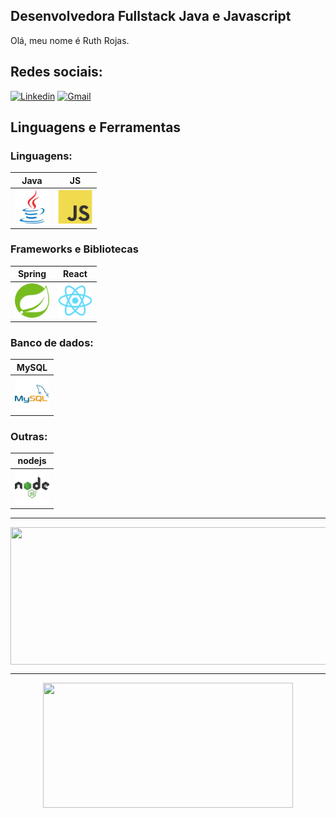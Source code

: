 ## Desenvolvedora Fullstack Java e Javascript

Olá, meu nome é Ruth Rojas.

## Redes sociais:

[![Linkedin](https://img.shields.io/badge/LinkedIn-0077B5?style=for-the-badge&logo=linkedin&logoColor=white)](www.linkedin.com/in/ruth-rojas) [![Gmail](https://img.shields.io/badge/Gmail-D14836?style=for-the-badge&logo=gmail&logoColor=white)](mailto:ruthrojasdasilva12@gmail.com)

## Linguagens e Ferramentas
<div>

### Linguagens:
| Java | JS | 
|:----------:|:----------:|
|  <img src="https://github.com/devicons/devicon/blob/master/icons/java/java-original.svg" title="Java" alt="JavaScript" width="55" height="55"/> |  <img src="https://github.com/devicons/devicon/blob/master/icons/javascript/javascript-original.svg" title="JavaScript" alt="JavaScript" width="55" height="55"/> |  
  

### Frameworks e Bibliotecas
| Spring | React | 
|:----------:|:----------:|
|<img src="https://github.com/devicons/devicon/blob/master/icons/spring/spring-original.svg" title="Spring"  alt="Spring" width="55" height="55"/>|<img src="https://github.com/devicons/devicon/blob/master/icons/react/react-original.svg" title="React"  alt="React" width="55" height="55"/>|


### Banco de dados:

| MySQL | 
|:------------:|
|<img src="https://github.com/devicons/devicon/blob/master/icons/mysql/mysql-original-wordmark.svg" title="MySQL" alt="MySQL" width="55" height="55"/>|



  
### Outras:

| nodejs |
|:----------:|
|<img src="https://github.com/devicons/devicon/blob/master/icons/nodejs/nodejs-original-wordmark.svg" title="nodejs" alt="NodeJS" width="55" height="55"/>|

---

<p align="center">
  <img width="800" height="220" align="center" src="https://streak-stats.demolab.com?user=rojinhas&theme=midnight-purple&hide_border=true&border_radius=5&card_width=800">
</p>

---

<p align="center">
  <img width="400" height="200" src="https://github-readme-stats.vercel.app/api/top-langs/?username=rojinhas&size_weight=0.15&count_weight=0.5&layout=compact&theme=midnight-purple">
</p>
